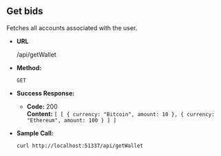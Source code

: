 **Get bids**
----
  Fetches all accounts associated with the user.

* **URL**

  /api/getWallet

* **Method:**

  `GET`

* **Success Response:**

  * **Code:** 200 <br />
    **Content:** `[
      [
        {
          currency: "Bitcoin",
          amount: 10
        },
        {
          currency: "Ethereum",
          amount: 100
        }
      ]
    ]`

* **Sample Call:**

  `curl http://localhost:51337/api/getWallet`
